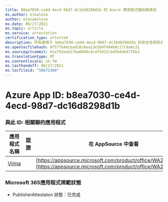 ```yaml
---
title: B8ea7030-ce4d-4ecd-98d7-dc16d8298d1b 的 Azure 應用程式識別碼資訊
ms.author: elmalova
author: elenamalova
ms.date: 08/27/2021
ms.topic: article
ms.service: attestation
certification_type: attested
description: 所有適用于 b8ea7030-ce4d-4ecd-98d7-dc16d8298d1b 的安全性和符合性資訊資訊。
ms.openlocfilehash: 07577b4dcbad18c6ea13e3b9f494b0c17c9a6c31
ms.sourcegitcommit: b1e752ea527ba6049cdc4f5d12cbd5b4dbd7f5b3
ms.translationtype: MT
ms.contentlocale: zh-TW
ms.lasthandoff: 08/27/2021
ms.locfileid: "58672360"
---
```

# <a name="azure-app-id-b8ea7030-ce4d-4ecd-98d7-dc16d8298d1b"></a>Azure App ID: b8ea7030-ce4d-4ecd-98d7-dc16d8298d1b


### <a name="apps-associated-with-this-id"></a>與此 ID: 相關聯的應用程式
| **應用程式名稱** | **認證** | **在 AppSource 中查看** |
|--------------|---------------|-----------------------|
| [Viima](https://docs.microsoft.com/microsoft-365-app-certification/forward/WA200001589) |  | [https://appsource.microsoft.com/product/office/WA200001589](https://appsource.microsoft.com/product/office/WA200001589) |

### <a name="microsoft-365-app-compliance-status"></a>Microsoft 365應用程式規範狀態
- PublisherAttestaton 狀態：已完成
